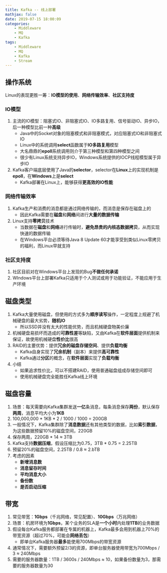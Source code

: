 ```yaml
---
title: Kafka -- 线上部署
mathjax: false
date: 2019-07-15 18:00:09
categories:
    - Middleware
    - MQ
    - Kafka
tags:
    - Middleware
    - MQ
    - Kafka
    - Stream
---
```


## 操作系统
Linux的表现更胜一筹：**IO模型的使用**、**网络传输效率**、**社区支持度**

### IO模型
1. 主流的IO模型：阻塞式IO、非阻塞式IO、IO多路复用、信号驱动IO、异步IO，后一种模型比前一种**高级**
    - Java中的Socket对象的阻塞模式和非阻塞模式，对应阻塞式IO和非阻塞式IO
    - Linux中的系统调用**select**函数属于**IO多路复用**模型
    - 大名鼎鼎的**epoll**系统调用则介于第三种模型和第四种模型之间
    - 很少有Linux系统支持异步IO，Windows系统提供的IOCP线程模型属于异步IO
2. Kafka客户端底层使用了Java的**selector**，selector在**Linux**上的实现机制是**epoll**，在**Windows**上是**select**
    - Kafka部署在Linux上，能够获得**更高效的IO性能**

<!-- more -->

### 网络传输效率
1. Kafka生产和消费的消息都是通过网络传输的，而消息是保存在磁盘上的
    - 因此Kafka需要在**磁盘**和**网络**间进行**大量的数据传输**
2. Linux支持**零拷贝**技术
    - 当数据在**磁盘**和**网络**进行传输时，**避免昂贵的内核态数据拷贝**，从而实现快速的数据传输
    - 在Windows平台必须等待Java 8 Update 60才能享受到类似Linux零拷贝的福利，而Linux早就支持

### 社区支持度
1. 社区目前对在Windows平台上发现的Bug**不做任何承诺**
2. WIndows平台上部署Kafka只适用于个人测试或用于功能验证，不能应用于生产环境

## 磁盘类型
1. Kafka大量使用磁盘，但使用的方式多为**顺序读写**操作，一定程度上规避了机械硬盘的最大劣势，**随机IO**
    - 所以SSD并没有太大的性能优势，而且机械硬盘物美价廉
2. 机械硬盘易损坏而造成的**可靠性差**等缺陷，又由Kafka在**软件层面**提供机制来保证，故使用机械硬盘**性价比**很高
3. RAID的主要优势：提供**冗余的磁盘存储空间**、提供**负载均衡**
    - Kafka自身实现了**冗余机制**（副本）来提供**高可靠性**
    - Kafka通过**分区**的概念，在**软件层面**实现了**负载均衡**
4. 小结
    - 如果追求性价比，可以不搭建RAID，使用普通磁盘组成存储空间即可
    - 使用机械硬盘完全能胜任Kafka线上环境

## 磁盘容量
1. 场景：每天需要向Kafka集群发送**一亿**条消息，每条消息保存**两份**，默认保存**两周**，消息平均大小为**1KB**
2. 100,000,000 * 1KB * 2 / 1000 / 1000 = 200GB
3. 一般情况下，Kafka集群除了**消息数据**还有其他类型的数据，比如**索引数据**，为这些数据预留10%的磁盘空间，220GB
4. 保存两周，220GB * 14 ≈ 3TB
5. Kafka支持**数据压缩**，假设压缩比为0.75，3TB * 0.75 = 2.25TB
6. 预留20%的磁盘空间，2.25TB / 0.8 ≈ 2.bTB
7. 考虑的因素
    - **新增消息数**
    - **消息留存时间**
    - **平均消息大小**
    - **备份数**
    - **是否启动压缩**

## 带宽
1. 常见带宽：**1Gbps**（千兆网络，常见配置）、**10Gbps**（万兆网络）
2. 场景：机房环境为**1Gbps**，某个业务的SLA是**一个小时**内处理**1TB**的业务数据
3. 假设每台Kafka服务都部署在专属的机器上，Kafka最多会用到机器上70%的带宽资源（超过70%，可能会**网络丢包**）
    - 即单台Kafka服务器**最多**能使用700Mbps的带宽资源
4. 通常情况下，需要额外预留2/3的资源，即单台服务器使用带宽为700Mbps / 3 ≈ 240Mbps
5. 需要的服务器数量：1TB / 3600s / 240Mbps ≈ 10，如果备份数量为3，那需要的服务器数量为30
